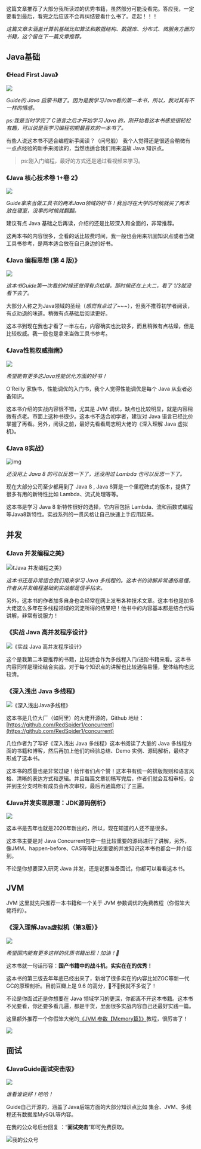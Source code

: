 

这篇文章推荐了大部分我所读过的优秀书籍，虽然部分可能没看完。答应我，一定要看到最后，看完之后应该不会再纠结要看什么书了。走起！！！

*这篇文章未涵盖计算机基础比如算法和数据结构、数据库、分布式、微服务方面的书籍，这个留在下一篇文章推荐。*

## Java基础

### 《Head First Java》

![](images/e7e11e32-a931-4261-804f-9586ec4f8476.png)

*Guide的 Java 启蒙书籍了。因为是我学习Java看的第一本书，所以，我对其有不一样的情感。*

*ps:我是当时学完了 C语言之后才开始学习 Java 的，刚开始看这本书感觉很轻松有趣，可以说是我学习编程初期最喜欢的一本书了。*

有些人说这本书不适合编程新手阅读？（问号脸）  我个人觉得还是很适合稍微有一点点经验的新手来阅读的，当然也适合我们用来温故 Java 知识点。

> ps:刚入门编程，最好的方式还是通过看视频来学习。

### 《Java 核心技术卷 1+卷 2》

![](images/2bb7f878-3514-4f10-99c9-7850318b33a9.png)

*Guide拿来当做工具书的两本Java领域的好书！我当时在大学的时候就买了两本放在寝室，没事的时候就翻翻。*

建议有点 Java 基础之后再读，介绍的还是比较深入和全面的，非常推荐。

这两本书的内容很多，全看的话比较费时间，我一般也会用来巩固知识点或者当做工具书参考，是两本适合放在自己身边的好书。

### 《Java 编程思想 (第 4 版)》

![](images/3d2e12ad-b92e-4bb5-b330-f515750ff780.png)

*这本书Guide第一次看的时候还觉得有点枯燥，那时候还在上大二，看了 1/3就没看下去了。*

大部分人称之为Java领域的圣经（*感觉有点过了~~~*），但我不推荐初学者阅读，有点劝退的味道。稍微有点基础后阅读更好。

这本书到现在我也才看了一半左右，内容确实也比较多，而且稍微有点枯燥，但是比较权威。我一般也是拿来当做工具书参考。

### 《Java性能权威指南》

![](images/18f7bbcf-7de7-49f5-b16b-f56b5185370a.png)

*希望能有更多这Java性能优化方面的好书！*

O'Reilly 家族书，性能调优的入门书，我个人觉得性能调优是每个 Java 从业者必备知识。

这本书介绍的实战内容很不错，尤其是 JVM 调优，缺点也比较明显，就是内容稍微有点老。市面上这种书很少。这本书不适合初学者，建议对 Java 语言已经比价掌握了再看。另外，阅读之前，最好先看看周志明大佬的《深入理解 Java 虚拟机》。

### 《Java 8实战》

![img](file:///Users/guide/Documents/GitHub/JavaGuide/docs/books/images/4fd57829-82a9-4bf4-853a-56bd7413923a.png?lastModify=1615901404)

*还没用上 Java 8 的可以反思一下了，还没用过 Lambda 也可以反思一下了。*

现在大部分公司至少都用到了 Java 8 , Java 8算是一个里程碑式的版本，提供了很多有用的新特性比如 Lambda、流式处理等等。

这本书是学习 Java 8 新特性很好的选择，它内容包括 Lambda、流和函数式编程等Java8新特性。实战系列的一贯风格让自己快速上手应用起来。

## 并发

### 《Java 并发编程之美》

![《Java 并发编程之美》](images/b4c03ec2-f907-47a4-ad19-731c969a499b.png)

*这本书还是非常适合我们用来学习 Java 多线程的。这本书的讲解非常通俗易懂，作者从并发编程基础到实战都是信手拈来。*

另外，这本书的作者加多自身也会经常在网上发布各种技术文章。这本书也是加多大佬这么多年在多线程领域的沉淀所得的结果吧！他书中的内容基本都是结合代码讲解，非常有说服力！

### 《实战 Java 高并发程序设计》

![《实战 Java 高并发程序设计》](images/0d6e5484-aea1-41cc-8417-4694c6028012.png)

这个是我第二本要推荐的书籍，比较适合作为多线程入门/进阶书籍来看。这本书内容同样是理论结合实战，对于每个知识点的讲解也比较通俗易懂，整体结构也比较清。

### 《深入浅出 Java 多线程》

![《深入浅出Java多线程》](images/7001a206-8ac0-432c-bf62-ca7130487c12.png)

这本书是几位大厂（如阿里）的大佬开源的，Github 地址：[https://github.com/RedSpider1/concurrent](https://github.com/RedSpider1/concurrent)

几位作者为了写好《深入浅出 Java 多线程》这本书阅读了大量的 Java 多线程方面的书籍和博客，然后再加上他们的经验总结、Demo 实例、源码解析，最终才形成了这本书。

这本书的质量也是非常过硬！给作者们点个赞！这本书有统一的排版规则和语言风格、清晰的表达方式和逻辑。并且每篇文章初稿写完后，作者们就会互相审校，合并到主分支时所有成员会再次审校，最后再通篇修订了三遍。

### 《Java并发实现原理：JDK源码剖析》

![](https://img3.doubanio.com/view/subject/s/public/s33606981.jpg)

这本书是去年也就是2020年新出的，所以，现在知道的人还不是很多。

这本书主要是对 Java Concurrent包中一些比较重要的源码进行了讲解，另外，像JMM、happen-before、CAS等等比较重要的并发知识这本书也都会一并介绍到。

不论是你想要深入研究 Java 并发，还是说要准备面试，你都可以看看这本书。

## JVM

JVM 这里就先只推荐一本书籍和一个关于 JVM 参数调优的免费教程（你假笨大佬将的）。

### 《深入理解Java虚拟机（第3版）》

![](images/20893364-3cc6-4fe5-8cb6-4bed676ce7bd.png)

*希望国内能有更多这样的优质书籍出现！加油！💪*

这本书就一句话形容：**国产书籍中的战斗机，实实在在的优秀！**

这本书的第三版去年年底已经出来了，新增了很多实在的内容比如ZGC等新一代GC的原理剖析。目前豆瓣上是 9.6 的高分，🐂不🐂我就不多说了！

不论是你面试还是你想要在 Java 领域学习的更深，你都离不开这本书籍。这本书不光要看，你还要多看几遍，都是干货，里面很多实战内容自己还最好实践一篇。

这里额外推荐一个你假笨大佬的[《JVM 参数【Memory篇】》](https://club.perfma.com/course/438755/list)教程，很厉害了！

![](images/74a29a45-b770-4fd5-8480-c46bd72464a9.png)

## 面试

### 《JavaGuide面试突击版》

![](images/c8188444-68ba-4b86-a22e-d3b2bb3565d6.png)

*谁看谁说好！哈哈！*

Guide自己开源的，涵盖了Java后端方面的大部分知识点比如 集合、JVM、多线程还有数据库MySQL等内容。

在我的公众号后台回复 ：“**面试突击**”即可免费获取。

![我的公众号](images/format,png.png)



